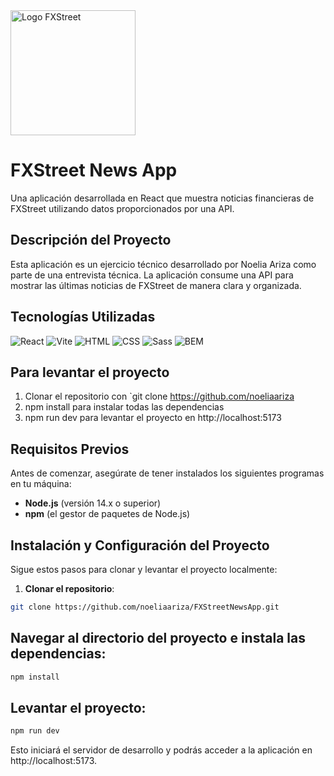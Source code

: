 <img src="https://about.fxstreet.com/wp-content/uploads/2016/07/fxs_logo_blueback_screen.png" alt="Logo FXStreet" width="200" height="auto">

# FXStreet News App

Una aplicación desarrollada en React que muestra noticias financieras de FXStreet utilizando datos proporcionados por una API.

## Descripción del Proyecto

Esta aplicación es un ejercicio técnico desarrollado por Noelia Ariza como parte de una entrevista técnica. La aplicación consume una API para mostrar las últimas noticias de FXStreet de manera clara y organizada.

## Tecnologías Utilizadas

![React](https://img.shields.io/badge/-React-61DAFB?logo=react&logoColor=white&style=for-the-badge) ![Vite](https://img.shields.io/badge/-Vite-646CFF?logo=vite&logoColor=white&style=for-the-badge) ![HTML](https://img.shields.io/badge/-HTML-E34F26?logo=html5&logoColor=white&style=for-the-badge) ![CSS](https://img.shields.io/badge/-CSS-1572B6?logo=css3&logoColor=white&style=for-the-badge) ![Sass](https://img.shields.io/badge/-Sass-CC6699?logo=sass&logoColor=white&style=for-the-badge) ![BEM](https://img.shields.io/badge/-BEM-000000?logo=bem&logoColor=white&style=for-the-badge)

## Para levantar el proyecto

1. Clonar el repositorio con `git clone https://github.com/noeliaariza
2. npm install para instalar todas las dependencias
3. npm run dev para levantar el proyecto en http://localhost:5173

## Requisitos Previos

Antes de comenzar, asegúrate de tener instalados los siguientes programas en tu máquina:

- **Node.js** (versión 14.x o superior)
- **npm** (el gestor de paquetes de Node.js)

## Instalación y Configuración del Proyecto

Sigue estos pasos para clonar y levantar el proyecto localmente:

1. **Clonar el repositorio**:

```bash
git clone https://github.com/noeliaariza/FXStreetNewsApp.git
```

## Navegar al directorio del proyecto e instala las dependencias:

```bash
npm install
```

## Levantar el proyecto:

```bash
npm run dev
```

Esto iniciará el servidor de desarrollo y podrás acceder a la aplicación en http://localhost:5173.
